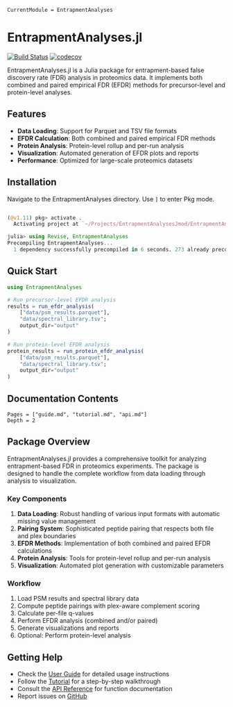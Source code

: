 ```@meta
CurrentModule = EntrapmentAnalyses
```

# EntrapmentAnalyses.jl

[![Build Status](https://github.com/nathanwamsley/EntrapmentAnalyses.jl/actions/workflows/CI.yml/badge.svg?branch=master)](https://github.com/nathanwamsley/EntrapmentAnalyses.jl/actions/workflows/CI.yml?query=branch%3Amaster)
[![codecov](https://codecov.io/gh/nathanwamsley/EntrapmentAnalyses.jl/branch/master/graph/badge.svg)](https://codecov.io/gh/nathanwamsley/EntrapmentAnalyses.jl)

EntrapmentAnalyses.jl is a Julia package for entrapment-based false discovery rate (FDR) analysis in proteomics data. It implements both combined and paired empirical FDR (EFDR) methods for precursor-level and protein-level analyses.

## Features

- **Data Loading**: Support for Parquet and TSV file formats
- **EFDR Calculation**: Both combined and paired empirical FDR methods
- **Protein Analysis**: Protein-level rollup and per-run analysis
- **Visualization**: Automated generation of EFDR plots and reports
- **Performance**: Optimized for large-scale proteomics datasets

## Installation
Navigate to the EntrapmentAnalyses directory. Use `]` to enter Pkg mode. 
```julia

(@v1.11) pkg> activate .
  Activating project at `~/Projects/EntrapmentAnalysesJmod/EntrapmentAnalyses`

julia> using Revise, EntrapmentAnalyses
Precompiling EntrapmentAnalyses...
  1 dependency successfully precompiled in 6 seconds. 273 already precompiled.
```


## Quick Start

```julia
using EntrapmentAnalyses

# Run precursor-level EFDR analysis
results = run_efdr_analysis(
    ["data/psm_results.parquet"],
    "data/spectral_library.tsv";
    output_dir="output"
)

# Run protein-level EFDR analysis
protein_results = run_protein_efdr_analysis(
    ["data/psm_results.parquet"],
    "data/spectral_library.tsv";
    output_dir="output"
)
```

## Documentation Contents

```@contents
Pages = ["guide.md", "tutorial.md", "api.md"]
Depth = 2
```

## Package Overview

EntrapmentAnalyses.jl provides a comprehensive toolkit for analyzing entrapment-based FDR in proteomics experiments. The package is designed to handle the complete workflow from data loading through analysis to visualization.

### Key Components

1. **Data Loading**: Robust handling of various input formats with automatic missing value management
2. **Pairing System**: Sophisticated peptide pairing that respects both file and plex boundaries
3. **EFDR Methods**: Implementation of both combined and paired EFDR calculations
4. **Protein Analysis**: Tools for protein-level rollup and per-run analysis
5. **Visualization**: Automated plot generation with customizable parameters

### Workflow

1. Load PSM results and spectral library data
2. Compute peptide pairings with plex-aware complement scoring
3. Calculate per-file q-values
4. Perform EFDR analysis (combined and/or paired)
5. Generate visualizations and reports
6. Optional: Perform protein-level analysis

## Getting Help

- Check the [User Guide](@ref) for detailed usage instructions
- Follow the [Tutorial](@ref) for a step-by-step walkthrough
- Consult the [API Reference](@ref) for function documentation
- Report issues on [GitHub](https://github.com/nathanwamsley/EntrapmentAnalyses.jl/issues)